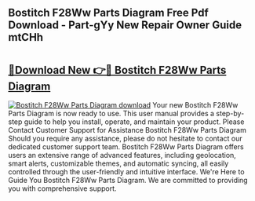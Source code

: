 ## Bostitch F28Ww Parts Diagram Free Pdf Download - Part-gYy New Repair Owner Guide mtCHh

# <h2><a href="http://dflwir.blite.top/?on=Bostitch+F28Ww+Parts+Diagram">🔗Download New 👉🔴 Bostitch F28Ww Parts Diagram</a></h2>

[![Bostitch F28Ww Parts Diagram download](https://i.imgur.com/lujVjoI.png)](http://dflwir.blite.top/?on=Bostitch+F28Ww+Parts+Diagram)
Your new Bostitch F28Ww Parts Diagram is now ready to use. This user manual provides a step-by-step guide to help you install, operate, and maintain your product. Please Contact Customer Support for Assistance Bostitch F28Ww Parts Diagram Should you require any assistance, please do not hesitate to contact our dedicated customer support team. Bostitch F28Ww Parts Diagram offers users an extensive range of advanced features, including geolocation, smart alerts, customizable themes, and automatic syncing, all easily controlled through the user-friendly and intuitive interface. We're Here to Guide You Bostitch F28Ww Parts Diagram. We are committed to providing you with comprehensive support.
